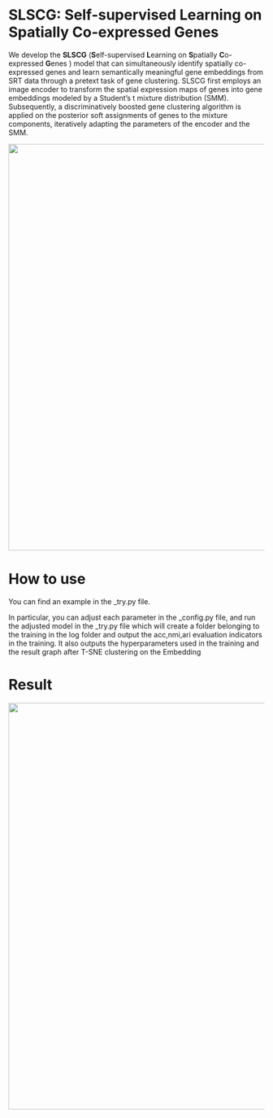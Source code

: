 # SLSCG: Self-supervised Learning on Spatially Co-expressed Genes
We develop the **SLSCG** (**S**elf-supervised **L**earning on **S**patially **C**o-expressed **G**enes ) model that can simultaneously identify spatially co-expressed genes and learn semantically meaningful gene embeddings from SRT data through a pretext task of gene clustering. SLSCG first employs an image encoder to transform the spatial expression maps of genes into gene embeddings modeled by a Student’s t mixture distribution (SMM). Subsequently, a discriminatively boosted gene clustering algorithm is applied on the posterior soft assignments of genes to the mixture components, iteratively adapting the parameters of the encoder and the SMM. 
<p align="center">
  <img src="https://github.com/image-deep-clustering/SLSCG/assets/121435520/4609bb4b-452e-4889-a21d-ad0753d0f55c" width="800">
</p>


# How to use
You can find an example in the _try.py file.

In particular, you can adjust each parameter in the _config.py file, and run the adjusted model in the _try.py file which will create a folder belonging to the training in the log folder and output the acc,nmi,ari evaluation indicators in the training. It also outputs the hyperparameters used in the training and the result graph after T-SNE clustering on the Embedding
# Result 
<p align="center">
  <img src="https://github.com/image-deep-clustering/SLSCG/blob/main/log/acc0.801.png?raw=true" width="800">
</p>

